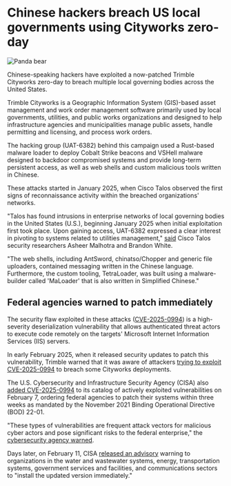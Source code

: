 # Chinese hackers breach US local governments using Cityworks zero-day

![Panda bear](https://www.bleepstatic.com/content/hl-images/2024/07/09/red-cyber-panda.jpg)

Chinese-speaking hackers have exploited a now-patched Trimble Cityworks zero-day to breach multiple local governing bodies across the United States.

Trimble Cityworks is a Geographic Information System (GIS)-based asset management and work order management software primarily used by local governments, utilities, and public works organizations and designed to help infrastructure agencies and municipalities manage public assets, handle permitting and licensing, and process work orders.

The hacking group (UAT-6382) behind this campaign used a Rust-based malware loader to deploy Cobalt Strike beacons and VSHell malware designed to backdoor compromised systems and provide long-term persistent access, as well as web shells and custom malicious tools written in Chinese.

These attacks started in January 2025, when Cisco Talos observed the first signs of reconnaissance activity within the breached organizations' networks.

"Talos has found intrusions in enterprise networks of local governing bodies in the United States (U.S.), beginning January 2025 when initial exploitation first took place. Upon gaining access, UAT-6382 expressed a clear interest in pivoting to systems related to utilities management," [said](https://blog.talosintelligence.com/uat-6382-exploits-cityworks-vulnerability/) Cisco Talos security researchers Asheer Malhotra and Brandon White.

"The web shells, including AntSword, chinatso/Chopper and generic file uploaders, contained messaging written in the Chinese language. Furthermore, the custom tooling, TetraLoader, was built using a malware-builder called 'MaLoader' that is also written in Simplified Chinese."

## Federal agencies warned to patch immediately

The security flaw exploited in these attacks ([CVE-2025-0994](https://nvd.nist.gov/vuln/detail/CVE-2025-0994)) is a high-severity deserialization vulnerability that allows authenticated threat actors to execute code remotely on the targets' Microsoft Internet Information Services (IIS) servers.

In early February 2025, when it released security updates to patch this vulnerability, Trimble warned that it was aware of attackers [trying to exploit CVE-2025-0994](https://www.bleepingcomputer.com/news/security/hackers-exploit-cityworks-rce-bug-to-breach-microsoft-iis-servers/) to breach some Cityworks deployments.

The U.S. Cybersecurity and Infrastructure Security Agency (CISA) also [added CVE-2025-0994](https://www.cisa.gov/known-exploited-vulnerabilities-catalog?search%5Fapi%5Ffulltext=CVE-2025-0994&field%5Fdate%5Fadded%5Fwrapper=all&field%5Fcve=&sort%5Fby=field%5Fdate%5Fadded&items%5Fper%5Fpage=20&url=) to its catalog of actively exploited vulnerabilities on February 7, ordering federal agencies to patch their systems within three weeks as mandated by the November 2021 Binding Operational Directive (BOD) 22-01.

"These types of vulnerabilities are frequent attack vectors for malicious cyber actors and pose significant risks to the federal enterprise," the [cybersecurity agency warned](https://www.cisa.gov/news-events/alerts/2025/02/07/cisa-adds-one-known-exploited-vulnerability-catalog).

Days later, on February 11, CISA [released an advisory](https://www.bleepingcomputer.com/news/security/hackers-exploit-cityworks-rce-bug-to-breach-microsoft-iis-servers/) warning to organizations in the water and wastewater systems, energy, transportation systems, government services and facilities, and communications sectors to "install the updated version immediately."